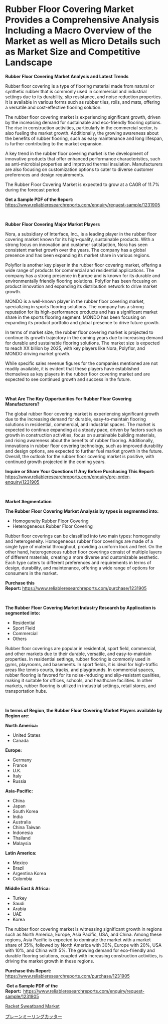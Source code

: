 <p><h1>Rubber Floor Covering Market Provides a Comprehensive Analysis Including a Macro Overview of the Market as well as Micro Details such as Market Size and Competitive Landscape</h1></p><p><strong>Rubber Floor Covering Market Analysis and Latest Trends</strong></p>
<p><p>Rubber floor covering is a type of flooring material made from natural or synthetic rubber that is commonly used in commercial and industrial settings due to its durability, slip resistance, and noise reduction properties. It is available in various forms such as rubber tiles, rolls, and mats, offering a versatile and cost-effective flooring solution.</p><p>The rubber floor covering market is experiencing significant growth, driven by the increasing demand for sustainable and eco-friendly flooring options. The rise in construction activities, particularly in the commercial sector, is also fueling the market growth. Additionally, the growing awareness about the benefits of rubber flooring, such as easy maintenance and long lifespan, is further contributing to the market expansion.</p><p>A key trend in the rubber floor covering market is the development of innovative products that offer enhanced performance characteristics, such as anti-microbial properties and improved thermal insulation. Manufacturers are also focusing on customization options to cater to diverse customer preferences and design requirements.</p><p>The Rubber Floor Covering Market is expected to grow at a CAGR of 11.7% during the forecast period.</p></p>
<p><strong>Get a Sample PDF of the Report:&nbsp;</strong> <a href="https://www.reliableresearchreports.com/enquiry/request-sample/1231905">https://www.reliableresearchreports.com/enquiry/request-sample/1231905</a></p>
<p>&nbsp;</p>
<p><strong>Rubber Floor Covering Major Market Players</strong></p>
<p><p>Nora, a subsidiary of Interface, Inc., is a leading player in the rubber floor covering market known for its high-quality, sustainable products. With a strong focus on innovation and customer satisfaction, Nora has seen consistent market growth over the years. The company has a global presence and has been expanding its market share in various regions.</p><p>Polyflor is another key player in the rubber floor covering market, offering a wide range of products for commercial and residential applications. The company has a strong presence in Europe and is known for its durable and environmentally friendly flooring solutions. Polyflor has been focusing on product innovation and expanding its distribution network to drive market growth.</p><p>MONDO is a well-known player in the rubber floor covering market, specializing in sports flooring solutions. The company has a strong reputation for its high-performance products and has a significant market share in the sports flooring segment. MONDO has been focusing on expanding its product portfolio and global presence to drive future growth.</p><p>In terms of market size, the rubber floor covering market is projected to continue its growth trajectory in the coming years due to increasing demand for durable and sustainable flooring solutions. The market size is expected to reach XX billion by 2025, with key players like Nora, Polyflor, and MONDO driving market growth.</p><p>While specific sales revenue figures for the companies mentioned are not readily available, it is evident that these players have established themselves as key players in the rubber floor covering market and are expected to see continued growth and success in the future.</p></p>
<p>&nbsp;</p>
<p><strong>What Are The Key Opportunities For Rubber Floor Covering Manufacturers?</strong></p>
<p><p>The global rubber floor covering market is experiencing significant growth due to the increasing demand for durable, easy-to-maintain flooring solutions in residential, commercial, and industrial spaces. The market is expected to continue expanding at a steady pace, driven by factors such as growth in construction activities, focus on sustainable building materials, and rising awareness about the benefits of rubber flooring. Additionally, innovations in rubber floor covering technology, such as improved durability and design options, are expected to further fuel market growth in the future. Overall, the outlook for the rubber floor covering market is positive, with continued growth projected in the coming years.</p></p>
<p><strong>Inquire or Share Your Questions If Any Before Purchasing This Report:</strong> <a href="https://www.reliableresearchreports.com/enquiry/pre-order-enquiry/1231905">https://www.reliableresearchreports.com/enquiry/pre-order-enquiry/1231905</a></p>
<p>&nbsp;</p>
<p><strong>Market Segmentation</strong></p>
<p><strong>The Rubber Floor Covering Market Analysis by types is segmented into:</strong></p>
<p><ul><li>Homogeneity Rubber Floor Covering</li><li>Heterogeneous Rubber Floor Covering</li></ul></p>
<p><p>Rubber floor coverings can be classified into two main types: homogeneity and heterogeneity. Homogeneous rubber floor coverings are made of a single type of material throughout, providing a uniform look and feel. On the other hand, heterogeneous rubber floor coverings consist of multiple layers of different materials, creating a more diverse and customizable aesthetic. Each type caters to different preferences and requirements in terms of design, durability, and maintenance, offering a wide range of options for consumers in the market.</p></p>
<p><strong>Purchase this Report:&nbsp;</strong><a href="https://www.reliableresearchreports.com/purchase/1231905">https://www.reliableresearchreports.com/purchase/1231905</a></p>
<p>&nbsp;</p>
<p><strong>The Rubber Floor Covering Market Industry Research by Application is segmented into:</strong></p>
<p><ul><li>Residential</li><li>Sport Field</li><li>Commercial</li><li>Others</li></ul></p>
<p><p>Rubber floor coverings are popular in residential, sport field, commercial, and other markets due to their durable, versatile, and easy-to-maintain properties. In residential settings, rubber flooring is commonly used in gyms, playrooms, and basements. In sport fields, it is ideal for high-traffic areas like tennis courts, tracks, and playgrounds. In commercial spaces, rubber flooring is favored for its noise-reducing and slip-resistant qualities, making it suitable for offices, schools, and healthcare facilities. In other markets, rubber flooring is utilized in industrial settings, retail stores, and transportation hubs.</p></p>
<p>&nbsp;</p>
<p><strong>In terms of Region, the Rubber Floor Covering Market Players available by Region are:</strong></p>
<p>
    <p> <strong> North America: </strong>
        <ul>
            <li>United States</li>
            <li>Canada</li>
        </ul>
        </p> 
    <p> <strong> Europe: </strong>
        <ul>
            <li>Germany</li>
            <li>France</li>
            <li>U.K.</li>
            <li>Italy</li>
            <li>Russia</li>
        </ul>
        </p> 
    <p> <strong> Asia-Pacific: </strong>
        <ul>
            <li>China</li>
            <li>Japan</li>
            <li>South Korea</li>
            <li>India</li>
            <li>Australia</li>
            <li>China Taiwan</li>
            <li>Indonesia</li>
            <li>Thailand</li>
            <li>Malaysia</li>
        </ul>
        </p> 
    <p> <strong> Latin America: </strong>
        <ul>
            <li>Mexico</li>
            <li>Brazil</li>
            <li>Argentina Korea</li>
            <li>Colombia</li>
        </ul>
        </p> 
    <p> <strong> Middle East & Africa: </strong>
        <ul>
            <li>Turkey</li>
            <li>Saudi</li>
            <li>Arabia</li>
            <li>UAE</li>
            <li>Korea</li>
        </ul>
    </p>
    </p>
<p><p>The rubber floor covering market is witnessing significant growth in regions such as North America, Europe, Asia Pacific, USA, and China. Among these regions, Asia Pacific is expected to dominate the market with a market share of 35%, followed by North America with 30%, Europe with 20%, USA with 10%, and China with 5%. The growing demand for eco-friendly and durable flooring solutions, coupled with increasing construction activities, is driving the market growth in these regions.</p></p>
<p><strong>Purchase this Report: </strong><a href="https://www.reliableresearchreports.com/purchase/1231905">https://www.reliableresearchreports.com/purchase/1231905</a></p>
<p>&nbsp;<strong>Get a Sample PDF of the Report:&nbsp;&nbsp;</strong><a href="https://www.reliableresearchreports.com/enquiry/request-sample/1231905">https://www.reliableresearchreports.com/enquiry/request-sample/1231905</a></p>
<p><strong></strong></p>
<p><p><a href="https://github.com/BryceTownsendr/Market-Research-Report-List-4/blob/main/racket-sweatband-market.md">Racket Sweatband Market</a></p><p><a href="https://github.com/ksxzwxabcuynh011/Market-Research-Report-List-1/blob/main/86882175363.md">プレーンミーリングカッター</a></p></p>
